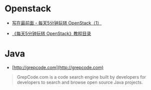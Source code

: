 # Openstack
* [写在最前面 - 每天5分钟玩转 OpenStack（1）](http://blog.csdn.net/tmchongye/article/details/64389759)

* [《每天5分钟玩转 OpenStack》教程目录](http://mp.weixin.qq.com/s?__biz=MzIwMTM5MjUwMg==&mid=403471227&idx=1&sn=d645ec0df174e05384bbff40aada4cff&chksm=0b1673623c61fa74f005312b9ed1713a51344824523b657a7407b03a7c54810d0d17b656d211&mpshare=1&scene=1&srcid=1126p9HlD3bWxC2BYtxAnLT1#rd)

# Java
* [http://grepcode.com](http://grepcode.com)
> GrepCode.com is a code search engine built by developers for developers to search and browse open source Java projects.

